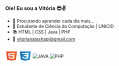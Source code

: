 ### Oie! Eu sou a Vitória 😎✌

- 🔭 Procurando aprender cada dia mais...
- 📕 Estudante de Ciência da Computação | UNICID
- 📚 HTML | CSS | Java | PHP
- 📧 vitorianatashapj@gmail.com 
<div style="display: inline_block"><br>
  <img align="center" alt="HTML" height="30" width="40" src="https://raw.githubusercontent.com/devicons/devicon/master/icons/html5/html5-original.svg">
  <img align="center" alt="CSS" height="30" width="40" src="https://raw.githubusercontent.com/devicons/devicon/master/icons/css3/css3-original.svg">
  <img align="center" alt="JAVA" height="45" width="40" src="https://img.icons8.com/color/480/000000/java-coffee-cup-logo--v1.png"/>
  <img align="center" alt="PHP" height="40" width="40" src="https://img.icons8.com/officel/480/000000/php-logo.png"/>
</div>
